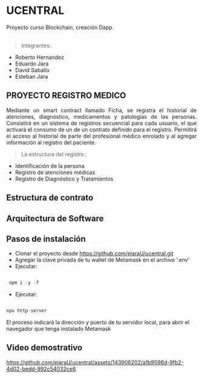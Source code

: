 # UCENTRAL
Proyecto curso Blockchain, creación Dapp.<br><br>
>Integrantes:<br> 
* Roberto Hernandez<br>
* Eduardo Jara<br>
* David Saballo<br>
* Esteban Jara<br>

## PROYECTO REGISTRO MEDICO
<div align='justify'>
Mediante un smart contract llamado Ficha, se registra el historial de atenciones, diagnóstico, medicamentos y patologías de las personas. Consistirá en un sistema de registros secuencial para cada usuario, el que activará el consumo de un de un contrato definido para el registro. Permitirá el acceso al historial de parte del profesional médico enrolado y al agregar información al registro del paciente.
</div>

> La estructura del registro :
- Identificación de la persona
- Registro de atenciones médicas
- Registro de Diagnóstico y Tratamientos

## Estructura de contrato



## Arquitectura de Software



## Pasos de instalación

- Clonar el proyecto desde https://github.com/ejaraU/ucentral.git
- Agregar la clave privada de tu wallet de Metamask en el archivo '.env'
- Ejecutar:

```javascript

 npm i -y -f

```

- Ejecutar:

```javascript 

npx http-server
```

El proceso indicará la dirección y puerto de tu servidor local, para abrir el navegador que tenga instalado Metamask

## Video demostrativo

https://github.com/ejaraU/ucentral/assets/143906202/a1b9596d-9fb2-4d02-bedd-992c54032ce6





